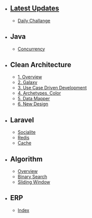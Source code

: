 - ## [Latest Updates](./updates)
    - [Daily Challange](./algorithm/daily)
- ## Java
    - [Concurrency](./java/concurrency)
- ## Clean Architecture
    - [1. Overview](./cleanArchitecture/overview)
    - [2. Galaxy](./cleanArchitecture/galaxy)
    - [3. Use Case Driven Development](./cleanArchitecture/useCaseDriven)
    - [4. Archetypes, Color](./cleanArchitecture/colorModeling)
    - [5. Data Mapper](./cleanArchitecture/dataMapper)
    - [6. New Design](./cleanArchitecture/design)
- ## Laravel
    - [Socialite](./laravel/socialite)
    - [Redis](./laravel/redis)
    - [Cache](./laravel/cache)
- ## Algorithm
    - [Overview](./algorithm/overview)
    - [Binary Search](./algorithm/binarySearch)
    - [Sliding Window](./algorithm/slidingWindow)  
- ## ERP
    - [Index](./erp/index)
